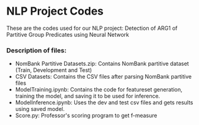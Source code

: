 # NLP Project Codes
These are the codes used for our NLP project: Detection of ARG1 of Partitive Group Predicates using Neural Network

### Description of files:
<ul>
<li>NomBank Partitive Datasets.zip: Contains NomBank partitive dataset (Train, Development and Test)  </li>
<li>CSV Datasets: Contains the CSV files after parsing NomBank partitive files </li>
<li>ModelTraining.ipynb: Contains the code for featureset generation, training the model, and saving it to be used for inference. </li>
<li>ModelInference.ipynb: Uses the dev and test csv files and gets results using saved model. </li>
<li>Score.py: Professor's scoring program to get f-measure </li>
</ul>
